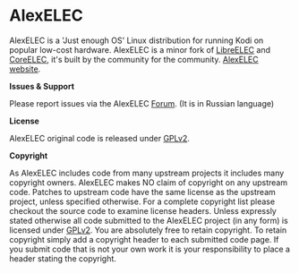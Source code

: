 # AlexELEC

AlexELEC is a 'Just enough OS' Linux distribution for running Kodi on popular low-cost hardware. AlexELEC is a minor fork of [LibreELEC](https://libreelec.tv) and [CoreELEC](https://coreelec.org), it's built by the community for the community. [AlexELEC website](http://www.alexelec.in.ua).

**Issues & Support**

Please report issues via the AlexELEC [Forum](https://forum.alexelec.tv). (It is in Russian language)

**License**

AlexELEC original code is released under [GPLv2](https://www.gnu.org/licenses/gpl-2.0.html).

**Copyright**

As AlexELEC includes code from many upstream projects it includes many copyright owners. AlexELEC makes NO claim of copyright on any upstream code. Patches to upstream code have the same license as the upstream project, unless specified otherwise. For a complete copyright list please checkout the source code to examine license headers. Unless expressly stated otherwise all code submitted to the AlexELEC project (in any form) is licensed under [GPLv2](https://www.gnu.org/licenses/gpl-2.0.html). You are absolutely free to retain copyright. To retain copyright simply add a copyright header to each submitted code page. If you submit code that is not your own work it is your responsibility to place a header stating the copyright.
